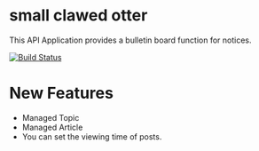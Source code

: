# small clawed otter
This API Application provides a bulletin board function for notices.

[![Build Status](https://app.travis-ci.com/fennec-fox/small-clawed-otter.svg?branch=master)](https://app.travis-ci.com/fennec-fox/small-clawed-otter)

# New Features
   * Managed Topic
   * Managed Article
   * You can set the viewing time of posts.